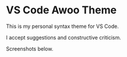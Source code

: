 # VS Code Awoo Theme
This is my personal syntax theme for VS Code.

I accept suggestions and constructive criticism.

Screenshots below.
